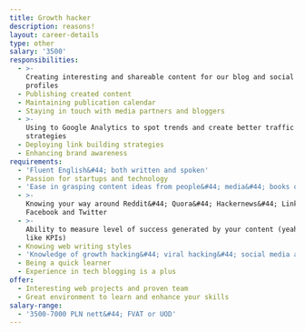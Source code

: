 ```yaml
---
title: Growth hacker
description: reasons!
layout: career-details
type: other
salary: '3500'
responsibilities:
  - >-
    Creating interesting and shareable content for our blog and social media
    profiles
  - Publishing created content
  - Maintaining publication calendar
  - Staying in touch with media partners and bloggers
  - >-
    Using to Google Analytics to spot trends and create better traffic gaining
    strategies
  - Deploying link building strategies
  - Enhancing brand awareness
requirements:
  - 'Fluent English&#44; both written and spoken'
  - Passion for startups and technology
  - 'Ease in grasping content ideas from people&#44; media&#44; books or whatever'
  - >-
    Knowing your way around Reddit&#44; Quora&#44; Hackernews&#44; Linkedin&#44;
    Facebook and Twitter
  - >-
    Ability to measure level of success generated by your content (yeah&#44; we
    like KPIs)
  - Knowing web writing styles
  - 'Knowledge of growth hacking&#44; viral hacking&#44; social media and SEO'
  - Being a quick learner
  - Experience in tech blogging is a plus
offer:
  - Interesting web projects and proven team
  - Great environment to learn and enhance your skills
salary-range:
  - '3500-7000 PLN nett&#44; FVAT or UOD'
---
```


